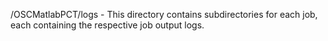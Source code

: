 /OSCMatlabPCT/logs - This directory contains subdirectories for each job, each containing the respective job output logs.
